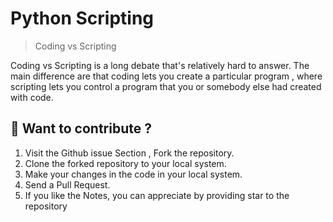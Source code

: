 # Python Scripting 

> Coding vs Scripting <br>

Coding vs Scripting is a long debate that's relatively hard to answer. The main difference are that coding lets you create a particular program , where scripting lets you control a program that you or somebody else had created with code.

## 📝 Want to contribute ?


1. Visit the Github issue Section , Fork the repository. 
2. Clone the forked repository to your local system.
3. Make your changes in the code in your local system.
4. Send a Pull Request.
5. If you like the Notes, you can appreciate by providing star to the repository
